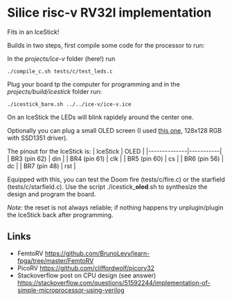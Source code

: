 # Silice risc-v RV32I implementation

Fits in an IceStick!

Builds in two steps, first compile some code for the processor to run:

In the *projects/ice-v* folder (here!) run
```
./compile_c.sh tests/c/test_leds.c
```

Plug your board tp the computer for programming and in the *projects/build/icestick* folder run:
```
./icestick_bare.sh ../../ice-v/ice-v.ice
```

On an IceStick the LEDs will blink rapidely around the center one.

Optionally you can plug a small OLED screen (I used [this one](https://www.waveshare.com/1.5inch-rgb-oled-module.htm), 128x128 RGB with SSD1351 driver).

The pinout for the IceStick is:
| IceStick     | OLED      |
|--------------|-----------|
| BR3 (pin 62) | din       |
| BR4 (pin 61) | clk       |
| BR5 (pin 60) | cs        |
| BR6 (pin 56) | dc        |
| BR7 (pin 48) | rst       |

Equipped with this, you can test the Doom fire (tests/c/fire.c) or the starfield
(tests/c/starfield.c). Use the script ./icestick_**oled**.sh to synthesize the
design and program the board.


*Note:* the reset is not always reliable; if nothing happens try unplugin/plugin
the IceStick back after programming.

## Links

* FemtoRV https://github.com/BrunoLevy/learn-fpga/tree/master/FemtoRV
* PicoRV  https://github.com/cliffordwolf/picorv32
* Stackoverflow post on CPU design (see answer) https://stackoverflow.com/questions/51592244/implementation-of-simple-microprocessor-using-verilog
